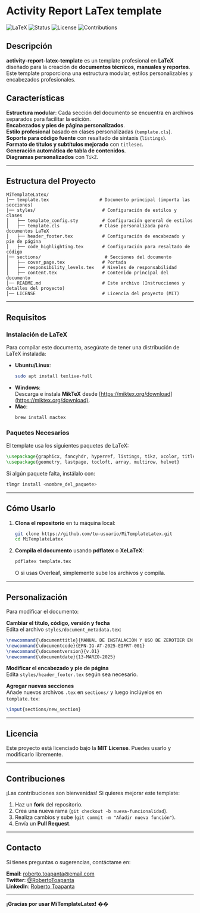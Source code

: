 # Activity Report LaTex template

![LaTeX](https://img.shields.io/badge/LaTeX-Professional-blue?style=for-the-badge&logo=latex)
![Status](https://img.shields.io/badge/Status-Active-brightgreen?style=for-the-badge)
![License](https://img.shields.io/badge/License-MIT-yellow?style=for-the-badge)
![Contributions](https://img.shields.io/badge/Contributions-Welcome-orange?style=for-the-badge)

## Descripción

**activity-report-latex-template** es un template profesional en **LaTeX** diseñado para la creación de **documentos técnicos, manuales y reportes**. Este template proporciona una estructura modular, estilos personalizables y encabezados profesionales.

## **Características**

**Estructura modular**: Cada sección del documento se encuentra en archivos separados para facilitar la edición.  
**Encabezados y pies de página personalizados**.  
**Estilo profesional** basado en clases personalizadas (`template.cls`).  
**Soporte para código fuente** con resaltado de sintaxis (`listings`).  
**Formato de títulos y subtítulos mejorado** con `titlesec`.  
**Generación automática de tabla de contenidos**.  
**Diagramas personalizados** con `TikZ`.  

---

## **Estructura del Proyecto**

```
MiTemplateLatex/
│── template.tex                   # Documento principal (importa las secciones)
│── styles/                         # Configuración de estilos y clases
│   ├── template_config.sty         # Configuración general de estilos
│   ├── template.cls               # Clase personalizada para documentos LaTeX
│   ├── header_footer.tex           # Configuración de encabezado y pie de página
│   ├── code_highlighting.tex       # Configuración para resaltado de código
│── sections/                        # Secciones del documento
│   ├── cover_page.tex              # Portada
│   ├── responsibility_levels.tex   # Niveles de responsabilidad
│   ├── content.tex                 # Contenido principal del documento
│── README.md                       # Este archivo (Instrucciones y detalles del proyecto)
│── LICENSE                         # Licencia del proyecto (MIT)
```

---

## **Requisitos**

### **Instalación de LaTeX**
Para compilar este documento, asegúrate de tener una distribución de LaTeX instalada:

- **Ubuntu/Linux**:  
  ```bash
  sudo apt install texlive-full
  ```
- **Windows**:  
  Descarga e instala **MikTeX** desde [https://miktex.org/download](https://miktex.org/download).
- **Mac**:  
  ```bash
  brew install mactex
  ```

### **Paquetes Necesarios**
El template usa los siguientes paquetes de LaTeX:

```tex
\usepackage{graphicx, fancyhdr, hyperref, listings, tikz, xcolor, titlesec}
\usepackage{geometry, lastpage, tocloft, array, multirow, helvet}
```

Si algún paquete falta, instálalo con:

```bash
tlmgr install <nombre_del_paquete>
```

---

## **Cómo Usarlo**
1. **Clona el repositorio** en tu máquina local:

   ```bash
   git clone https://github.com/tu-usuario/MiTemplateLatex.git
   cd MiTemplateLatex
   ```

2. **Compila el documento** usando **pdflatex** o **XeLaTeX**:

   ```bash
   pdflatex template.tex
   ```

   O si usas Overleaf, simplemente sube los archivos y compila.

---

## **Personalización**

Para modificar el documento:

 **Cambiar el título, código, versión y fecha**  
Edita el archivo `styles/document_metadata.tex`:

```tex
\newcommand{\documenttitle}{MANUAL DE INSTALACIÓN Y USO DE ZEROTIER EN RASPBERRY PI}
\newcommand{\documentcode}{EPN-IG-AT-2025-EIFRT-001}
\newcommand{\documentversion}{v.01}
\newcommand{\documentdate}{13-MARZO-2025}
```

 **Modificar el encabezado y pie de página**  
Edita `styles/header_footer.tex` según sea necesario.

 **Agregar nuevas secciones**  
Añade nuevos archivos `.tex` en `sections/` y luego inclúyelos en `template.tex`:

```tex
\input{sections/new_section}
```

---

## **Licencia**
Este proyecto está licenciado bajo la **MIT License**. Puedes usarlo y modificarlo libremente.

---

## **Contribuciones**
¡Las contribuciones son bienvenidas! Si quieres mejorar este template:

1. Haz un **fork** del repositorio.
2. Crea una nueva rama (`git checkout -b nueva-funcionalidad`).
3. Realiza cambios y sube (`git commit -m "Añadir nueva función"`).
4. Envía un **Pull Request**.

---

## **Contacto**
Si tienes preguntas o sugerencias, contáctame en:

**Email**: roberto.toapanta@email.com  
**Twitter**: [@RobertoToapanta](https://twitter.com/RobertoToapanta)  
**LinkedIn**: [Roberto Toapanta](https://linkedin.com/in/roberto-toapanta)

---

**¡Gracias por usar MiTemplateLatex!** ��


